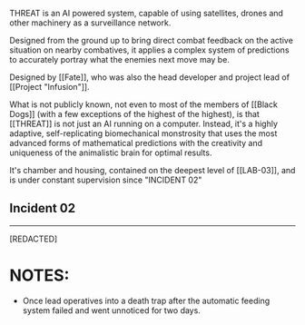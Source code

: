 THREAT is an AI powered system, capable of using satellites, drones and other machinery as a surveillance network.

Designed from the ground up to bring direct combat feedback on the active situation on nearby combatives, it applies a complex system of predictions to accurately portray what the enemies next move may be.

Designed by [[Fate]], who was also the head developer and project lead of [[Project "Infusion"]].

What is not publicly known, not even to most of the members of [[Black Dogs]] (with a few exceptions of the highest of the highest), is that [[THREAT]] is not just an AI running on a computer. Instead, it's a highly adaptive, self-replicating biomechanical monstrosity that uses the most advanced forms of mathematical predictions with the creativity and uniqueness of the animalistic brain for optimal results.

It's chamber and housing, contained on the deepest level of [[LAB-03]], and is under constant supervision since "INCIDENT 02"

## Incident 02
---
\[REDACTED]


# NOTES:
- Once lead operatives into a death trap after the automatic feeding system failed and went unnoticed for two days.